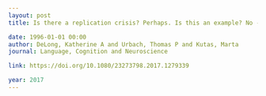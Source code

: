 ```yaml
---
layout: post
title: Is there a replication crisis? Perhaps. Is this an example? No - a commentary on Ito, Martin, and Nieuwland (2016)

date: 1996-01-01 00:00
author: DeLong, Katherine A and Urbach, Thomas P and Kutas, Marta
journal: Language, Cognition and Neuroscience

link: https://doi.org/10.1080/23273798.2017.1279339

year: 2017
---
```




